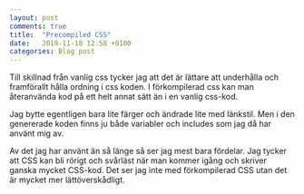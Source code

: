 ```yaml
---
layout: post
comments: true
title:  "Precompiled CSS"
date:   2019-11-18 12:58 +0100
categories: Blog post
---
```


Till skillnad från vanlig css tycker jag att det är lättare att underhålla och framförallt hålla ordning i css koden. I förkompilerad css
kan man återanvända kod på ett helt annat sätt än i en vanlig css-kod.

Jag bytte egentligen bara lite färger och ändrade lite med länkstil. Men i den genererade koden finns ju både variabler och includes som jag då har använt mig av.

Av det jag har använt än så länge så ser jag mest bara fördelar. Jag tycker att CSS kan bli rörigt och svårläst när man kommer igång och
skriver ganska mycket CSS-kod. Det ser jag inte med förkompilerad CSS utan det är mycket mer lättöverskådligt.
